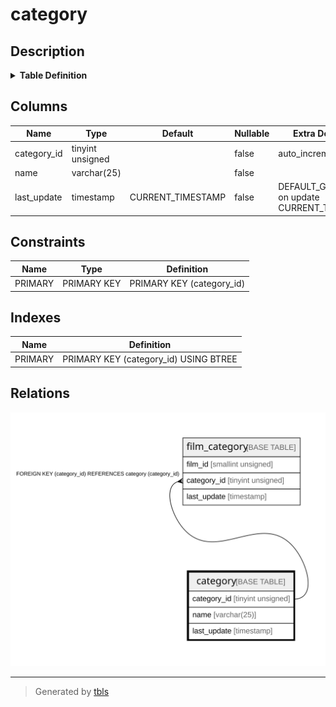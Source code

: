 # category

## Description

<details>
<summary><strong>Table Definition</strong></summary>

```sql
CREATE TABLE `category` (
  `category_id` tinyint unsigned NOT NULL AUTO_INCREMENT,
  `name` varchar(25) NOT NULL,
  `last_update` timestamp NOT NULL DEFAULT CURRENT_TIMESTAMP ON UPDATE CURRENT_TIMESTAMP,
  PRIMARY KEY (`category_id`)
) ENGINE=InnoDB AUTO_INCREMENT=[Redacted by tbls] DEFAULT CHARSET=utf8mb4 COLLATE=utf8mb4_0900_ai_ci
```

</details>

## Columns

| Name | Type | Default | Nullable | Extra Definition | Children | Parents | Comment |
| ---- | ---- | ------- | -------- | ---------------- | -------- | ------- | ------- |
| category_id | tinyint unsigned |  | false | auto_increment | [film_category](film_category.md) |  |  |
| name | varchar(25) |  | false |  |  |  |  |
| last_update | timestamp | CURRENT_TIMESTAMP | false | DEFAULT_GENERATED on update CURRENT_TIMESTAMP |  |  |  |

## Constraints

| Name | Type | Definition |
| ---- | ---- | ---------- |
| PRIMARY | PRIMARY KEY | PRIMARY KEY (category_id) |

## Indexes

| Name | Definition |
| ---- | ---------- |
| PRIMARY | PRIMARY KEY (category_id) USING BTREE |

## Relations

![er](category.svg)

---

> Generated by [tbls](https://github.com/k1LoW/tbls)
